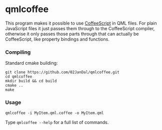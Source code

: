 # qmlcoffee

This program makes it possible to use [CoffeeScript](http://coffeescript.org/) in QML files. For plain JavaScript files it just passes them through to the CoffeeScript compiler, otherwise it only passes those parts through that can actually be CoffeeScript, like property bindings and functions.

### Compiling

Standard cmake building:

```
git clone https://github.com/02JanDal/qmlcoffee.git
cd qmlcoffee
mkdir build && cd build
cmake ..
make
```

### Usage

```
qmlcoffee -i MyItem.qml.coffee -o MyItem.qml
```

Type `qmlcoffee --help` for a full list of commands.